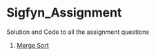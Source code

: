 # Sigfyn_Assignment
Solution and Code to all the assignment questions

1) [Merge Sort](https://colab.research.google.com/drive/1OHe9mCsL9MlcsMgtIDj_j7I1HGMI6kFp?usp=sharing)
